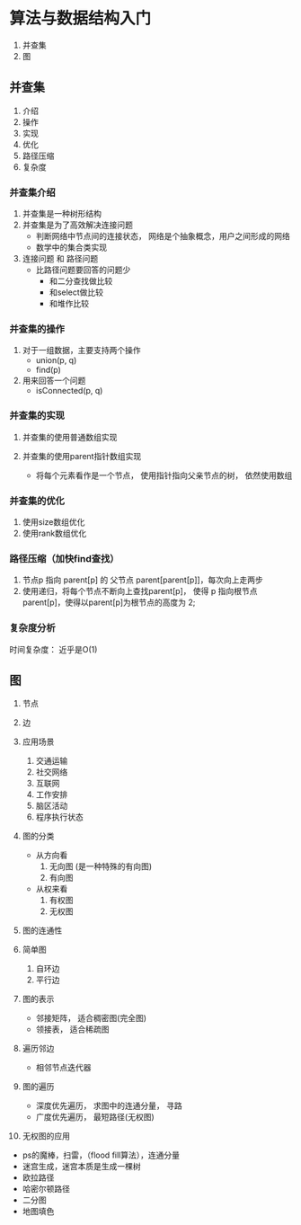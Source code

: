 # 算法与数据结构入门
1. 并查集
2. 图

## 并查集
1. 介绍
2. 操作
3. 实现
4. 优化
5. 路径压缩
6. 复杂度

### 并查集介绍
1. 并查集是一种树形结构
2. 并查集是为了高效解决连接问题
    - 判断网络中节点间的连接状态， 网络是个抽象概念，用户之间形成的网络
    - 数学中的集合类实现
3. 连接问题 和 路径问题
    - 比路径问题要回答的问题少
       - 和二分查找做比较
       - 和select做比较
       - 和堆作比较   

### 并查集的操作
1. 对于一组数据，主要支持两个操作
    - union(p, q)
    - find(p)
2. 用来回答一个问题
    - isConnected(p, q)

### 并查集的实现
1. 并查集的使用普通数组实现
    

2. 并查集的使用parent指针数组实现
   - 将每个元素看作是一个节点， 使用指针指向父亲节点的树， 依然使用数组

### 并查集的优化
1. 使用size数组优化
2. 使用rank数组优化

### 路径压缩（加快find查找）
1. 节点p 指向 parent[p] 的 父节点 parent[parent[p]]，每次向上走两步
2. 使用递归，将每个节点不断向上查找parent[p]， 使得 p 指向根节点parent[p]，使得以parent[p]为根节点的高度为 2; 

### 复杂度分析
时间复杂度： 近乎是O(1)


## 图
1. 节点
2. 边
3. 应用场景
   1. 交通运输
   2. 社交网络
   3. 互联网
   4. 工作安排
   5. 脑区活动
   6. 程序执行状态
4. 图的分类
   - 从方向看
      1. 无向图 (是一种特殊的有向图)
      2. 有向图
   - 从权来看
      1. 有权图
      2. 无权图
5. 图的连通性
6. 简单图
   1. 自环边
   2. 平行边

7. 图的表示
   - 邻接矩阵， 适合稠密图(完全图)
   - 领接表， 适合稀疏图
8. 遍历邻边
   - 相邻节点迭代器
9. 图的遍历
   - 深度优先遍历， 求图中的连通分量， 寻路
   - 广度优先遍历， 最短路径(无权图)
  
10. 无权图的应用
   - ps的魔棒，扫雷，（flood fill算法），连通分量
   - 迷宫生成，迷宫本质是生成一棵树
   - 欧拉路径
   - 哈密尔顿路径
   - 二分图
   - 地图填色